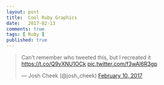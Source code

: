 ```yaml
---
layout: post
title:  Cool Ruby Graphics
date:   2017-02-13
comments: true
tags: [ Ruby ]
published: true
---
```


<blockquote class="twitter-tweet" data-lang="en"><p lang="en" dir="ltr">Can&#39;t remember who tweeted this, but I recreated it <a href="https://t.co/Q9vXNU1OCk">https://t.co/Q9vXNU1OCk</a> <a href="https://t.co/f3wAl6R3gp">pic.twitter.com/f3wAl6R3gp</a></p>&mdash; Josh Cheek (@josh_cheek) <a href="https://twitter.com/josh_cheek/status/830164612855246848">February 10, 2017</a></blockquote>
<script async src="//platform.twitter.com/widgets.js" charset="utf-8"></script>

